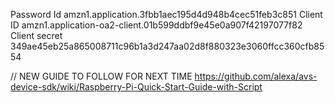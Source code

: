 Password Id
amzn1.application.3fbb1aec195d4d948b4cec51feb3c851
Client ID
amzn1.application-oa2-client.01b599ddbf9e45e0a907f42197077f82
Client secret 
349ae45eb25a865008711c96b1a3d247aa02d8f880323e3060ffcc360cfb8554


// NEW GUIDE TO FOLLOW FOR NEXT TIME
https://github.com/alexa/avs-device-sdk/wiki/Raspberry-Pi-Quick-Start-Guide-with-Script
